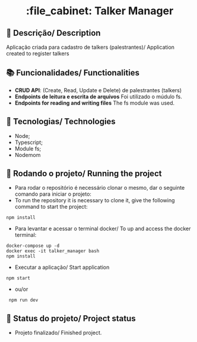 <h1 align="center">:file_cabinet: Talker Manager</h1>

## :memo: Descrição/ Description
Aplicação criada para cadastro de talkers (palestrantes)/ Application created to register talkers

## :books: Funcionalidades/ Functionalities
* <b>CRUD API</b>: (Create, Read, Update e Delete) de palestrantes (talkers)
* <b>Endpoints de leitura e escrita de arquivos</b> Foi utilizado o múdulo fs.
* <b>Endpoints for reading and writing files</b> The fs module was used.

## :wrench: Tecnologias/ Technologies
* Node;
* Typescript;
* Module fs;
* Nodemom

## :rocket: Rodando o projeto/ Running the project
* Para rodar o repositório é necessário clonar o mesmo, dar o seguinte comando para iniciar o projeto:
* To run the repository it is necessary to clone it, give the following command to start the project:
```
npm install
```
* Para levantar e acessar o terminal docker/ To up and access the docker terminal:
```
docker-compose up -d
docker exec -it talker_manager bash
npm install
```
* Executar a aplicação/ Start application

```
npm start
```
* ou/or
```
 npm run dev
```

## :dart: Status do projeto/ Project status
* Projeto finalizado/ Finished project.

